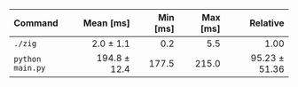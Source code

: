 | Command | Mean [ms] | Min [ms] | Max [ms] | Relative |
|:---|---:|---:|---:|---:|
| `./zig` | 2.0 ± 1.1 | 0.2 | 5.5 | 1.00 |
| `python main.py` | 194.8 ± 12.4 | 177.5 | 215.0 | 95.23 ± 51.36 |
